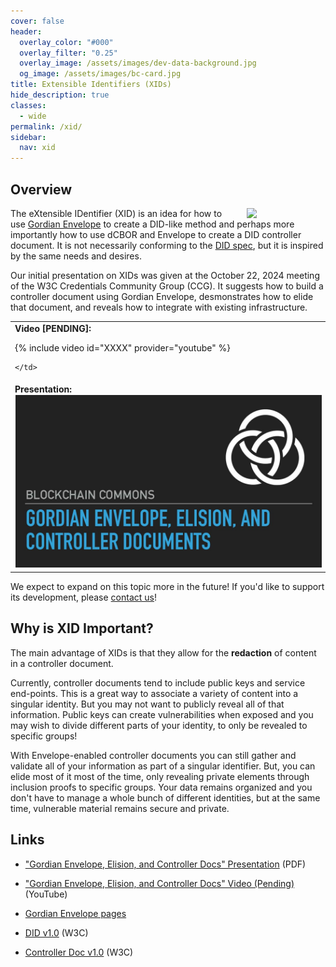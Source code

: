```yaml
---
cover: false
header:
  overlay_color: "#000"
  overlay_filter: "0.25"
  overlay_image: /assets/images/dev-data-background.jpg
  og_image: /assets/images/bc-card.jpg
title: Extensible Identifiers (XIDs)
hide_description: true
classes:
  - wide
permalink: /xid/
sidebar:
  nav: xid
---
```


## Overview

<a href="/core-stack/"><img src="https://developer.blockchaincommons.com/assets/images/bc-stack-core-id.png" style="float: right; margin-left: 20px;" width="25%"></a>

The eXtensible IDentifier (XID) is an idea for how to use [Gordian Envelope](/envelope/) to create a DID-like method and perhaps more importantly how to use dCBOR and Envelope to create a DID controller document. It is not necessarily conforming to the [DID spec](https://www.w3.org/TR/did-core/), but it is inspired by the same needs and desires.

Our initial presentation on XIDs was given at the October 22, 2024 meeting of the W3C Credentials Community Group (CCG). It suggests how to build a controller document using Gordian Envelope, desmonstrates how to elide that document, and reveals how to integrate with existing infrastructure.

<table width="100%">
  <tr>
    <td width="640px">
      <b>Video [PENDING]:</b>

{% include video id="XXXX" provider="youtube" %}

    </td>
  </tr>
  <tr>
    <td width="640px">
      <b>Presentation:</b>
        <a href="/assets/pdfs/xid-intro.pdf"><img src="/assets/pdfs/xid-intro.jpg" style="border: solid 1px white;"></a>
    </td>
  </tr>
</table>

We expect to expand on this topic more in the future! If you'd like to support its development, please <a href="mailto:team@blockchaincommons.com">contact us</a>!

## Why is XID Important?

The main advantage of XIDs is that they allow for the **redaction** of content in a controller document. 

Currently, controller documents tend to include public keys and service end-points. This is a great way to associate a variety of content into a singular identity. But you may not want to publicly reveal all of that information. Public keys can create vulnerabilities when exposed and you may wish to divide different parts of your identity, to only be revealed to specific groups!

With Envelope-enabled controller documents you can still gather and validate all of your information as part of a singular identifier. But, you can elide most of it most of the time, only revealing private elements through inclusion proofs to specific groups. Your data remains organized and you don't have to manage a whole bunch of different identities, but at the same time, vulnerable material remains secure and private.

## Links

* ["Gordian Envelope, Elision, and Controller Docs" Presentation](/assets/pdfs/xid-intro.pdf) (PDF)
* ["Gordian Envelope, Elision, and Controller Docs" Video (Pending)]() (YouTube)
* [Gordian Envelope pages](/envelope/)

* [DID v1.0](https://www.w3.org/TR/did-core/) (W3C) 
* [Controller Doc v1.0](https://www.w3.org/TR/controller-document/) (W3C)
